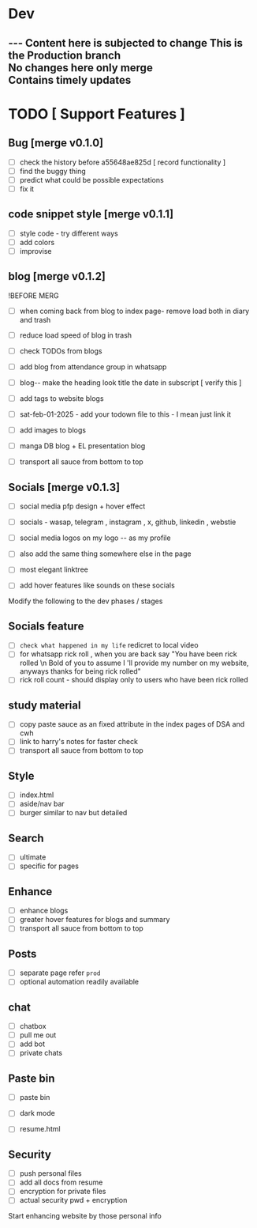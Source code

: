 # Dev 
--- Content here is subjected to change
This is the Production branch <br> 
No changes here only merge <br>
Contains timely updates
--- 

# TODO [ Support Features ]

## Bug                              [merge v0.1.0]
- [ ] check the history before a55648ae825d [ record functionality ]
- [ ] find the buggy thing
- [ ] predict what could be possible expectations 
- [ ] fix it

## code snippet style               [merge v0.1.1]
- [ ] style code - try different ways 
- [ ] add colors 
- [ ] improvise 

## blog                             [merge v0.1.2]
!BEFORE MERG 
- [ ] when coming back from blog to index page- remove load both in diary and trash 
- [ ] reduce load speed of blog in trash
- [ ] check TODOs from blogs

- [ ] add blog from attendance group in whatsapp   
- [ ] blog-- make the heading look title the date in subscript [ verify this ]
- [ ] add tags to website blogs
- [ ] sat-feb-01-2025 - add your todown file to this - I mean just link it
- [ ] add images to blogs
- [ ] manga DB blog + EL presentation blog
- [ ] transport all sauce from bottom to top

## Socials                         [merge v0.1.3]
- [ ] social media pfp design + hover effect
- [ ] socials - wasap, telegram , instagram , x, github, linkedin , webstie
- [ ] social media logos on my logo -- as my profile
- [ ] also add the same thing somewhere else in the page
- [ ] most elegant linktree
- [ ] add hover features like sounds on these socials



Modify the following to the dev phases / stages 

## Socials feature
- [ ] ```check what happened in my life``` redicret to local video
- [ ] for whatsapp rick roll , when you are back say "You have been rick rolled \n Bold of you to assume I 'll provide my number on my website, anyways thanks for being rick rolled"
- [ ] rick roll count - should display only to users who have been rick rolled

## study material 
- [ ] copy paste sauce as an fixed attribute in the index pages of DSA and cwh
- [ ] link to harry's notes for faster check
- [ ] transport all sauce from bottom to top

## Style  
- [ ] index.html 
- [ ] aside/nav bar 
- [ ] burger similar to nav but detailed 

## Search  
- [ ] ultimate 
- [ ] specific for pages

## Enhance  
- [ ] enhance blogs 
- [ ] greater hover features for blogs and summary
- [ ] transport all sauce from bottom to top  

## Posts 
- [ ] separate page refer `prod`
- [ ] optional automation readily available

## chat 
- [ ] chatbox 
- [ ] pull me out 
- [ ] add bot 
- [ ] private chats  

## Paste bin
- [ ] paste bin

- [ ] dark mode 
- [ ] resume.html

## Security 
- [ ] push personal files
- [ ] add all docs from resume
- [ ] encryption for private files
- [ ] actual security pwd + encryption

Start enhancing website by those personal info
